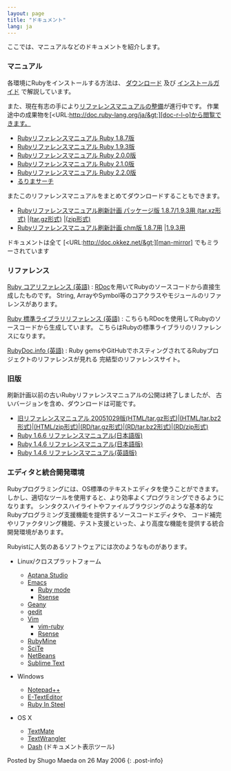 ```yaml
---
layout: page
title: "ドキュメント"
lang: ja
---
```


ここでは、マニュアルなどのドキュメントを紹介します。

### マニュアル

各環境にRubyをインストールする方法は、 [ダウンロード](/ja/downloads) 及び [インストールガイド](/ja/installation) で解説しています。

また、現在有志の手により[リファレンスマニュアルの整備][rurema-wiki]が進行中です。
作業途中の成果物を[&lt;URL:http://doc.ruby-lang.org/ja/&gt;][doc-r-l-o]から閲覧できます。

* [Rubyリファレンスマニュアル Ruby 1.8.7版][man-187]
* [Rubyリファレンスマニュアル Ruby 1.9.3版][man-193]
* [Rubyリファレンスマニュアル Ruby 2.0.0版][man-200]
* [Rubyリファレンスマニュアル Ruby 2.1.0版][man-210]
* [Rubyリファレンスマニュアル Ruby 2.2.0版][man-220]
* [るりまサーチ][man-search]

またこのリファレンスマニュアルをまとめてダウンロードすることもできます。

* [Rubyリファレンスマニュアル刷新計画 パッケージ版 1.8.7/1.9.3用 (tar.xz形式)][man-xz]
  \|[(tar.gz形式)][man-gz] \|[(zip形式)][man-zip]
* [Rubyリファレンスマニュアル刷新計画 chm版 1.8.7用][man-187-chm] \|[1.9.3用][man-193-chm]

ドキュメントは全て [&lt;URL:http://doc.okkez.net/&gt;][man-mirror] でもミラーされています

### リファレンス

[Ruby コアリファレンス (英語)](http://www.ruby-doc.org/core/)
: [RDoc](http://docs.seattlerb.org/rdoc/)を用いてRubyのソースコードから直接生成したものです。
  String, ArrayやSymbol等のコアクラスやモジュールのリファレンスがあります。

[Ruby 標準ライブラリリファレンス (英語)](http://www.ruby-doc.org/stdlib/)
: こちらもRDocを使用してRubyのソースコードから生成しています。
  こちらはRubyの標準ライブラリのリファレンスになります。

[RubyDoc.info (英語)](http://www.rubydoc.info/)
: Ruby gemsやGitHubでホスティングされてるRubyプロジェクトのリファレンスが見れる
  完結型のリファレンスサイト。

### 旧版

刷新計画以前の古いRubyリファレンスマニュアルの公開は終了しましたが、
古いバージョンを含め、ダウンロードは可能です。

* [旧リファレンスマニュアル
  20051029版(HTML/tar.gz形式)][old-man-html-gz]\|[(HTML/tar.bz2形式)][old-man-html-bz2]\|[(HTML/zip形式)][old-man-html-zip]\|[(RD/tar.gz形式)][old-man-rd-gz]\|[(RD/tar.bz2形式)][old-man-rd-bz2]\|[(RD/zip形式)][old-man-rd-zip]
* [Ruby 1.6.6 リファレンスマニュアル(日本語版)][man-166-ja]
* [Ruby 1.4.6 リファレンスマニュアル(日本語版)][man-146-ja]
* [Ruby 1.4.6 リファレンスマニュアル(英語版)][man-146-en]

### エディタと統合開発環境

Rubyプログラミングには、OS標準のテキストエディタを使うことができます。
しかし、適切なツールを使用すると、より効率よくプログラミングできるようになります。
シンタクスハイライトやファイルブラウジングのような基本的なRubyプログラミング支援機能を提供するソースコードエディタや、
コード補完やリファクタリング機能、テスト支援といった、より高度な機能を提供する統合開発環境があります。

Rubyistに人気のあるソフトウェアには次のようなものがあります。

* Linux/クロスプラットフォーム
  * [Aptana Studio][19]
  * [Emacs][20]
    * [Ruby mode][21]
    * [Rsense][22]
  * [Geany][23]
  * [gedit][24]
  * [Vim][25]
    * [vim-ruby][26]
    * [Rsense][22]
  * [RubyMine][27]
  * [SciTe][28]
  * [NetBeans][36]
  * [Sublime Text][37]

* Windows
  * [Notepad++][29]
  * [E-TextEditor][30]
  * [Ruby In Steel][31]

* OS X
  * [TextMate][32]
  * [TextWrangler][33]
  * [Dash][39] (ドキュメント表示ツール)

Posted by Shugo Maeda on 26 May 2006
{: .post-info}



[rurema-wiki]: https://github.com/rurema/doctree/wiki
[doc-r-l-o]: http://docs.ruby-lang.org/ja/
[man-187]: http://docs.ruby-lang.org/ja/1.8.7/doc/index.html
[man-193]: http://docs.ruby-lang.org/ja/1.9.3/doc/index.html
[man-200]: http://docs.ruby-lang.org/ja/2.0.0/doc/index.html
[man-210]: http://docs.ruby-lang.org/ja/2.1.0/doc/index.html
[man-220]: http://docs.ruby-lang.org/ja/2.2.0/doc/index.html
[man-search]: http://docs.ruby-lang.org/ja/search/
[man-xz]: http://cache.ruby-lang.org/pub/ruby/doc/ruby-refm-1.9.3-dynamic-20120829.tar.xz
[man-gz]: http://cache.ruby-lang.org/pub/ruby/doc/ruby-refm-1.9.3-dynamic-20120829.tar.gz
[man-zip]: http://cache.ruby-lang.org/pub/ruby/doc/ruby-refm-1.9.3-dynamic-20120829.zip
[man-187-chm]: http://cache.ruby-lang.org/pub/ruby/doc/ruby-refm-1.8.7-20120829.chm
[man-193-chm]: http://cache.ruby-lang.org/pub/ruby/doc/ruby-refm-1.9.3-20120829.chm
[man-mirror]: http://doc.okkez.net/
[old-man-html-gz]: ftp://ftp.ruby-lang.org/pub/ruby/doc/ruby-man-ja-html-20051029.tar.gz
[old-man-html-bz2]: ftp://ftp.ruby-lang.org/pub/ruby/doc/ruby-man-ja-html-20051029.tar.bz2
[old-man-html-zip]: ftp://ftp.ruby-lang.org/pub/ruby/doc/ruby-man-ja-html-20051029.zip
[old-man-rd-gz]: ftp://ftp.ruby-lang.org/pub/ruby/doc/ruby-man-ja-rd-20051029.tar.gz
[old-man-rd-bz2]: ftp://ftp.ruby-lang.org/pub/ruby/doc/ruby-man-ja-rd-20051029.tar.bz2
[old-man-rd-zip]: ftp://ftp.ruby-lang.org/pub/ruby/doc/ruby-man-ja-rd-20051029.zip
[man-166-ja]: ftp://ftp.ruby-lang.org/pub/ruby/doc/ruby-man-ja-1.6.6-20011225-rd.tar.gz
[man-146-ja]: ftp://ftp.ruby-lang.org/pub/ruby/doc/ruby-man-1.4.6-jp.tar.gz
[man-146-en]: ftp://ftp.ruby-lang.org/pub/ruby/doc/ruby-man-1.4.6.tar.gz

[19]: http://www.aptana.com/
[20]: http://www.gnu.org/software/emacs/
[21]: http://www.emacswiki.org/emacs/RubyMode
[22]: http://cx4a.org/software/rsense/
[23]: http://www.geany.org/
[24]: http://projects.gnome.org/gedit/screenshots.html
[25]: http://www.vim.org/
[26]: https://github.com/vim-ruby/vim-ruby
[27]: http://www.jetbrains.com/ruby/
[28]: http://www.scintilla.org/SciTE.html
[29]: http://notepad-plus-plus.org/
[30]: http://www.e-texteditor.com/
[31]: http://www.sapphiresteel.com/
[32]: http://macromates.com/
[33]: http://www.barebones.com/products/textwrangler/
[36]: https://netbeans.org/
[37]: http://www.sublimetext.com/
[39]: http://kapeli.com/dash
